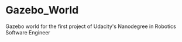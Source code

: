 # Gazebo_World
Gazebo world for the first project of Udacity's Nanodegree in Robotics Software Engineer
